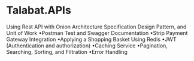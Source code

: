 # Talabat.APIs
Using Rest API with Onion Architecture
Specification Design Pattern, and Unit of Work
•Postman Test and Swagger Documentation
•Strip Payment Gateway Integration
•Applying a Shopping Basket Using Redis
•JWT (Authentication and authorization)
•Caching Service
•Pagination, Searching, Sorting, and Filtration
•Error Handling
